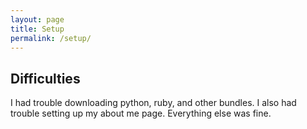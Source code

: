 ```yaml
---
layout: page
title: Setup
permalink: /setup/
---
```


## Difficulties
I had trouble downloading python, ruby, and other bundles. I also had trouble setting up my about me page. Everything else was fine.
